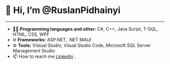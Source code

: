  #   👋 Hi, I’m @RuslanPidhainyi 
---

- 👨‍💻 **Programming languages and other:** C#, C++, Java Script, T-SQL, HTML, CSS, WPF
- 🌐 **Frameworks:** ASP.NET, .NET MAUI
- ⚙ **Tools:** Vistual Studio, Visual Studio Code, Microsoft SQL Server Management Studio 
- 📫 How to reach me [Linkedin](https://www.linkedin.com/in/ruslan-pidhainyi-10539126b/) .

<!---
RuslanPidhainyi/RuslanPidhainyi is a ✨ special ✨ repository because its `README.md` (this file) appears on your GitHub profile.
You can click the Preview link to take a look at your changes.
--->
